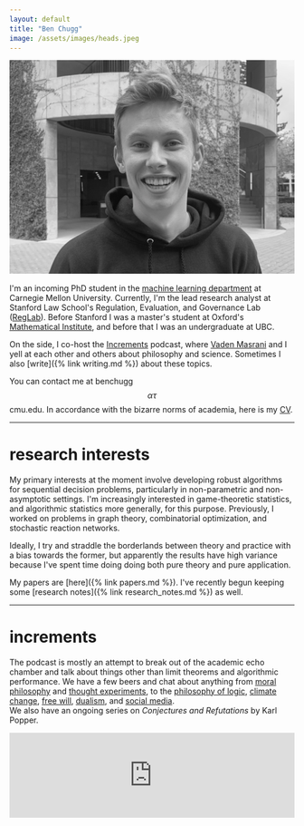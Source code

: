 ```yaml
---
layout: default
title: "Ben Chugg"
image: /assets/images/heads.jpeg
---
```


<img id='headerim' src="/assets/images/lawme.jpg">

I'm an incoming PhD student in the [machine learning department](https://www.ml.cmu.edu/) at Carnegie Mellon University.  Currently, I'm the lead research analyst at Stanford Law School's 
Regulation, Evaluation, and Governance Lab (<a href="https://reglab.stanford.edu/" rel='nofollow'>RegLab</a>). Before Stanford I was a master's student at Oxford's [Mathematical Institute](https://www.maths.ox.ac.uk/), and before that I was an undergraduate at UBC. 


On the side, I co-host the <a href="https://www.incrementspodcast.com/" ref='nofollow'>Increments</a> podcast, where <a href="https://vmasrani.github.io/">Vaden Masrani</a> and I yell at each other and others about philosophy and science. Sometimes I also [write]({% link writing.md %}) about these topics. 


You can contact me at benchugg $$\alpha\tau$$ cmu.edu. In accordance with the bizarre norms of academia, here is my [CV](assets/files/cv.pdf). 

--- 


# research interests
My primary interests at the moment involve developing robust algorithms for sequential decision problems, particularly in non-parametric and non-asymptotic settings. I'm increasingly interested in game-theoretic statistics, and algorithmic statistics more generally, for this purpose. Previously, I worked on problems in graph theory, combinatorial optimization, and stochastic reaction networks.

Ideally, I try and straddle the borderlands between theory and practice with a bias towards the former, but apparently the results have high variance because I've spent time doing doing both pure theory and pure application. 

My papers are [here]({% link papers.md %}). I've recently begun keeping some [research notes]({% link research_notes.md %}) as well. 

---


# increments
The podcast is mostly an attempt to break out of the academic echo chamber and talk about things other than limit theorems and algorithmic performance. We have a few beers and chat about anything from <a href="https://www.incrementspodcast.com/26" rel='nofollow'>moral philosophy</a>  and <a href="https://www.incrementspodcast.com/22" rel='nofollow'>thought experiments</a>, to the <a href="https://www.incrementspodcast.com/28" rel='nofollow'>philosophy of logic</a>, <a href="https://www.incrementspodcast.com/32" rel='nofollow'>climate change</a>, <a href="https://www.incrementspodcast.com/23" rel='nofollow'>free will</a>, <a href="https://www.incrementspodcast.com/24" rel='nofollow'>dualism</a>, and <a href="https://www.incrementspodcast.com/15" rel='nofollow'>social media</a>.  
We also have an ongoing series on <em>Conjectures and Refutations</em> by Karl Popper.


<iframe src="https://player.fireside.fm/v2/AlCT9XAu/latest?theme=light"
width="100%" frameborder="0" scrolling="no"></iframe>  
